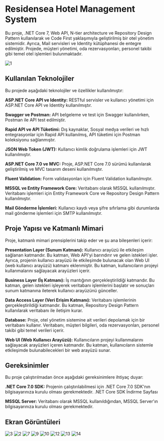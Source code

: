 

# Residensea Hotel Management System

Bu proje, .NET Core 7, Web API, N-tier architecture ve Repository Design Pattern kullanılarak ve Code First yaklaşımıyla geliştirilmiş bir otel yönetim sistemidir. Ayrıca, Mail servisleri ve Identity kütüphanesi de entegre edilmiştir. Projede, müşteri yönetimi, oda rezervasyonları, personel takibi gibi temel otel işlemleri bulunmaktadır.

![1](https://github.com/emreylmz7/HotelApp/assets/65964414/63e3fadd-ddb8-4f0a-be9e-58408cbf53c1)
  
## Kullanılan Teknolojiler

Bu projede aşağıdaki teknolojiler ve özellikler kullanılmıştır:

**ASP.NET Core API ve Identity:** RESTful servisler ve kullanıcı yönetimi için ASP.NET Core API ve Identity kullanılmıştır.

**Swagger ve Postman:** API belgeleme ve test için Swagger kullanılırken, Postman ile API test edilmiştir.

**Rapid API ve API Tüketimi:** Dış kaynaklar, Sosyal medya verileri ve hızlı entegrasyonlar için Rapid API kullanılmış, API tüketimi için Postman koleksiyonu sağlanmıştır.

**JSON Web Token (JWT):** Kullanıcı kimlik doğrulama işlemleri için JWT kullanılmıştır.

**ASP.NET Core 7.0 ve MVC:** Proje, ASP.NET Core 7.0 sürümü kullanılarak geliştirilmiş ve MVC tasarım deseni kullanılmıştır.

**Fluent Validation:** Form validasyonları için Fluent Validation kullanılmıştır.

**MSSQL ve Entity Framework Core:** Veritabanı olarak MSSQL kullanılmıştır. Veritabanı işlemleri için Entity Framework Core ve Repository Design Pattern kullanılmıştır.

**Mail Gönderme İşlemleri:** Kullanıcı kaydı veya şifre sıfırlama gibi durumlarda mail gönderme işlemleri için SMTP kullanılmıştır.
  
## Proje Yapısı ve Katmanlı Mimari

Proje, katmanlı mimari prensiplerini takip eder ve şu ana bileşenleri içerir:

**Presentation Layer (Sunum Katmanı):** Kullanıcı arayüzü ile etkileşim sağlanan katmandır. Bu katman, Web API'yi barındırır ve gelen istekleri işler. Ayrıca, projenin kullanıcı arayüzü ile etkileşimde bulunacak olan Web UI (web kullanıcı arayüzü) katmanı eklenmiştir. Bu katman, kullanıcıların projeyi kullanmalarını sağlayacak arayüzleri içerir.

**Business Layer (İş Katmanı):** İş mantığının gerçekleştirildiği katmandır. Bu katman, gelen istekleri işleyerek veritabanı işlemlerini başlatır ve sonuçları sunum katmanına ileterek kullanıcı arayüzünü günceller.

**Data Access Layer (Veri Erişim Katmanı):** Veritabanı işlemlerinin gerçekleştirildiği katmandır. Bu katman, Repository Design Pattern kullanılarak veritabanı ile iletişim kurar.

**Database:** Proje, otel yönetim sistemine ait verileri depolamak için bir veritabanı kullanır. Veritabanı, müşteri bilgileri, oda rezervasyonları, personel takibi gibi temel verileri içerir.

**Web UI (Web Kullanıcı Arayüzü):** Kullanıcıların projeyi kullanmalarını sağlayacak arayüzleri içeren katmandır. Bu katman, kullanıcıların sistemle etkileşimde bulunabilecekleri bir web arayüzü sunar.

  
## Gereksinimler

Bu proje çalıştırılmadan önce aşağıdaki gereksinimlere ihtiyaç duyar:

**.NET Core 7.0 SDK:** Projenin çalıştırılabilmesi için .NET Core 7.0 SDK'nın bilgisayarınıza kurulu olması gerekmektedir. .NET Core SDK İndirme Sayfası

**MSSQL Server:** Veritabanı olarak MSSQL kullanıldığından, MSSQL Server'ın bilgisayarınıza kurulu olması gerekmektedir.

## Ekran Görüntüleri
![3](https://github.com/emreylmz7/HotelApp/assets/65964414/0eb895df-997e-4a71-b457-a27e46b743e7)
![2](https://github.com/emreylmz7/HotelApp/assets/65964414/341b96f6-241a-4a3c-9fce-52210313be2f)
![7](https://github.com/emreylmz7/HotelApp/assets/65964414/70e4b764-574f-47f1-8e2f-5a199e7188d7)
![9](https://github.com/emreylmz7/HotelApp/assets/65964414/309eb5ab-379e-4a99-9319-0352f62ed0f1)
![10](https://github.com/emreylmz7/HotelApp/assets/65964414/11c418b4-8928-40ec-ba6b-6ed00de4aabc)
![12](https://github.com/emreylmz7/HotelApp/assets/65964414/d3c65725-2ae4-4afc-92dc-0b7ed921c8a6)
![13](https://github.com/emreylmz7/HotelApp/assets/65964414/af558149-a30c-4b48-a30b-b0e43b173a2f)
![14](https://github.com/emreylmz7/HotelApp/assets/65964414/d775656a-65dc-43af-8676-a787dcfc50b3)




  

  
